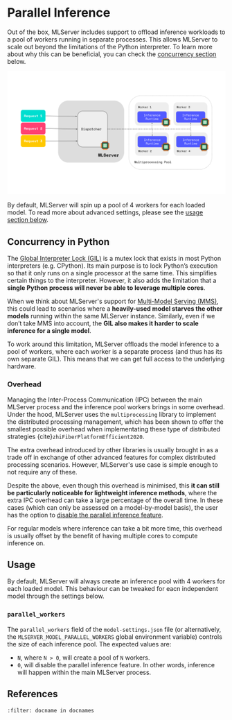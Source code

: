 # Parallel Inference

Out of the box, MLServer includes support to offload inference workloads to a
pool of workers running in separate processes.
This allows MLServer to scale out beyond the limitations of the Python
interpreter.
To learn more about why this can be beneficial, you can check the [concurrency
section](#concurrency-in-python) below.

![](../assets/parallel-inference.svg)

By default, MLServer will spin up a pool of 4 workers for each loaded model.
To read more about advanced settings, please see the [usage section
below](#usage).

## Concurrency in Python

The [Global Interpreter Lock
(GIL)](https://wiki.python.org/moin/GlobalInterpreterLock) is a mutex lock that
exists in most Python interpreters (e.g. CPython).
Its main purpose is to lock Python’s execution so that it only runs on a single
processor at the same time.
This simplifies certain things to the interpreter.
However, it also adds the limitation that a **single Python process will never
be able to leverage multiple cores**.

When we think about MLServer's support for [Multi-Model Serving
(MMS)](../examples/mms/README.md), this could lead to scenarios where a
**heavily-used model starves the other models** running within the same
MLServer instance.
Similarly, even if we don’t take MMS into account, the **GIL also makes it harder
to scale inference for a single model**.

To work around this limitation, MLServer offloads the model inference to a pool
of workers, where each worker is a separate process (and thus has its own
separate GIL).
This means that we can get full access to the underlying hardware.

### Overhead

Managing the Inter-Process Communication (IPC) between the main MLServer
process and the inference pool workers brings in some overhead.
Under the hood, MLServer uses the `multiprocessing` library to implement the
distributed processing management, which has been shown to offer the smallest
possible overhead when implementating these type of distributed strategies
{cite}`zhiFiberPlatformEfficient2020`.

The extra overhead introduced by other libraries is usually brought in as a
trade off in exchange of other advanced features for complex distributed
processing scenarios.
However, MLServer's use case is simple enough to not require any of these.

Despite the above, even though this overhead is minimised, this **it can still
be particularly noticeable for lightweight inference methods**, where the extra
IPC overhead can take a large percentage of the overall time.
In these cases (which can only be assessed on a model-by-model basis), the user
has the option to [disable the parallel inference feature](#usage).

For regular models where inference can take a bit more time, this overhead is
usually offset by the benefit of having multiple cores to compute inference on.

## Usage

By default, MLServer will always create an inference pool with 4 workers for
each loaded model.
This behaviour can be tweaked for eacn independent model through the settings
below.

### `parallel_workers`

The `parallel_workers` field of the `model-settings.json` file (or
alternatively, the `MLSERVER_MODEL_PARALLEL_WORKERS` global environment
variable) controls the size of each inference pool.
The expected values are:

- `N`, where `N > 0`, will create a pool of `N` workers.
- `0`, will disable the parallel inference feature.
  In other words, inference will happen within the main MLServer process.

## References

```{bibliography}
:filter: docname in docnames
```
